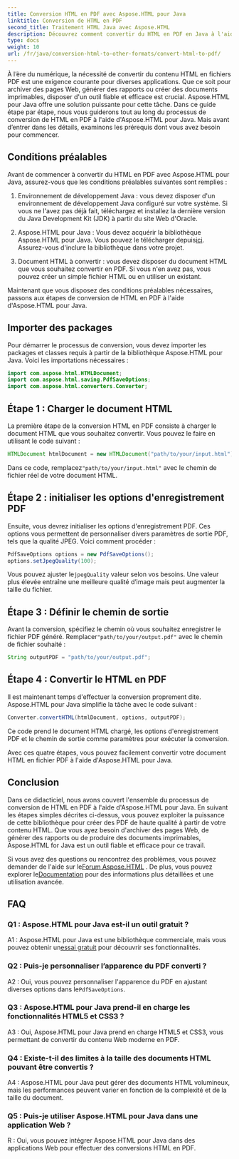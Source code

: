 ```yaml
---
title: Conversion HTML en PDF avec Aspose.HTML pour Java
linktitle: Conversion de HTML en PDF
second_title: Traitement HTML Java avec Aspose.HTML
description: Découvrez comment convertir du HTML en PDF en Java à l'aide d'Aspose.HTML. Créez sans effort des PDF de haute qualité à partir de votre contenu HTML.
type: docs
weight: 10
url: /fr/java/conversion-html-to-other-formats/convert-html-to-pdf/
---
```

À l’ère du numérique, la nécessité de convertir du contenu HTML en fichiers PDF est une exigence courante pour diverses applications. Que ce soit pour archiver des pages Web, générer des rapports ou créer des documents imprimables, disposer d'un outil fiable et efficace est crucial. Aspose.HTML pour Java offre une solution puissante pour cette tâche. Dans ce guide étape par étape, nous vous guiderons tout au long du processus de conversion de HTML en PDF à l'aide d'Aspose.HTML pour Java. Mais avant d’entrer dans les détails, examinons les prérequis dont vous avez besoin pour commencer.

## Conditions préalables

Avant de commencer à convertir du HTML en PDF avec Aspose.HTML pour Java, assurez-vous que les conditions préalables suivantes sont remplies :

1. Environnement de développement Java : vous devez disposer d'un environnement de développement Java configuré sur votre système. Si vous ne l'avez pas déjà fait, téléchargez et installez la dernière version du Java Development Kit (JDK) à partir du site Web d'Oracle.

2.  Aspose.HTML pour Java : Vous devez acquérir la bibliothèque Aspose.HTML pour Java. Vous pouvez le télécharger depuis[ici](https://releases.aspose.com/html/java/). Assurez-vous d'inclure la bibliothèque dans votre projet.

3. Document HTML à convertir : vous devez disposer du document HTML que vous souhaitez convertir en PDF. Si vous n'en avez pas, vous pouvez créer un simple fichier HTML ou en utiliser un existant.

Maintenant que vous disposez des conditions préalables nécessaires, passons aux étapes de conversion de HTML en PDF à l'aide d'Aspose.HTML pour Java.

## Importer des packages

Pour démarrer le processus de conversion, vous devez importer les packages et classes requis à partir de la bibliothèque Aspose.HTML pour Java. Voici les importations nécessaires :

```java
import com.aspose.html.HTMLDocument;
import com.aspose.html.saving.PdfSaveOptions;
import com.aspose.html.converters.Converter;
```

## Étape 1 : Charger le document HTML

La première étape de la conversion HTML en PDF consiste à charger le document HTML que vous souhaitez convertir. Vous pouvez le faire en utilisant le code suivant :

```java
HTMLDocument htmlDocument = new HTMLDocument("path/to/your/input.html");
```

 Dans ce code, remplacez`"path/to/your/input.html"` avec le chemin de fichier réel de votre document HTML.

## Étape 2 : initialiser les options d'enregistrement PDF

Ensuite, vous devrez initialiser les options d'enregistrement PDF. Ces options vous permettent de personnaliser divers paramètres de sortie PDF, tels que la qualité JPEG. Voici comment procéder :

```java
PdfSaveOptions options = new PdfSaveOptions();
options.setJpegQuality(100);
```

 Vous pouvez ajuster le`jpegQuality` valeur selon vos besoins. Une valeur plus élevée entraîne une meilleure qualité d’image mais peut augmenter la taille du fichier.

## Étape 3 : Définir le chemin de sortie

 Avant la conversion, spécifiez le chemin où vous souhaitez enregistrer le fichier PDF généré. Remplacer`"path/to/your/output.pdf"` avec le chemin de fichier souhaité :

```java
String outputPDF = "path/to/your/output.pdf";
```

## Étape 4 : Convertir le HTML en PDF

Il est maintenant temps d'effectuer la conversion proprement dite. Aspose.HTML pour Java simplifie la tâche avec le code suivant :

```java
Converter.convertHTML(htmlDocument, options, outputPDF);
```

Ce code prend le document HTML chargé, les options d'enregistrement PDF et le chemin de sortie comme paramètres pour exécuter la conversion.

Avec ces quatre étapes, vous pouvez facilement convertir votre document HTML en fichier PDF à l'aide d'Aspose.HTML pour Java.

## Conclusion

Dans ce didacticiel, nous avons couvert l'ensemble du processus de conversion de HTML en PDF à l'aide d'Aspose.HTML pour Java. En suivant les étapes simples décrites ci-dessus, vous pouvez exploiter la puissance de cette bibliothèque pour créer des PDF de haute qualité à partir de votre contenu HTML. Que vous ayez besoin d'archiver des pages Web, de générer des rapports ou de produire des documents imprimables, Aspose.HTML for Java est un outil fiable et efficace pour ce travail.

 Si vous avez des questions ou rencontrez des problèmes, vous pouvez demander de l'aide sur le[Forum Aspose.HTML](https://forum.aspose.com/) . De plus, vous pouvez explorer le[Documentation](https://reference.aspose.com/html/java/) pour des informations plus détaillées et une utilisation avancée.

## FAQ

### Q1 : Aspose.HTML pour Java est-il un outil gratuit ?
   
 A1 : Aspose.HTML pour Java est une bibliothèque commerciale, mais vous pouvez obtenir un[essai gratuit](https://releases.aspose.com/) pour découvrir ses fonctionnalités.

### Q2 : Puis-je personnaliser l’apparence du PDF converti ?

 A2 : Oui, vous pouvez personnaliser l'apparence du PDF en ajustant diverses options dans le`PdfSaveOptions`.

### Q3 : Aspose.HTML pour Java prend-il en charge les fonctionnalités HTML5 et CSS3 ?

A3 : Oui, Aspose.HTML pour Java prend en charge HTML5 et CSS3, vous permettant de convertir du contenu Web moderne en PDF.

### Q4 : Existe-t-il des limites à la taille des documents HTML pouvant être convertis ?

A4 : Aspose.HTML pour Java peut gérer des documents HTML volumineux, mais les performances peuvent varier en fonction de la complexité et de la taille du document.

### Q5 : Puis-je utiliser Aspose.HTML pour Java dans une application Web ?

R : Oui, vous pouvez intégrer Aspose.HTML pour Java dans des applications Web pour effectuer des conversions HTML en PDF.